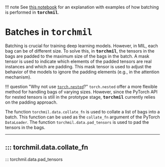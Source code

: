 !!! note
    See [this notebook](../../examples/data_representation.ipynb) for an explanation with examples of how batching is performed in <tt><b>torchmil</b></tt>.

# Batches in <tt><b>torchmil</b></tt>

Batching is crucial for training deep learning models. However, in MIL, each bag can be of different size. To solve this, in <tt><b>torchmil</b></tt>, the tensors in the bags are padded to the maximum size of the bags in the batch. A mask tensor is used to indicate which elements of the padded tensors are real instances and which are padding. This mask tensor is used to adjust the behavior of the models to ignore the padding elements (e.g., in the attention mechanism). 

!!! question "Why not use [`torch.nested`](https://pytorch.org/docs/stable/nested.html)?"
    `torch.nested` offer a more flexible method for handling bags of varying sizes. However, since the PyTorch API for nested tensors is still in the prototype stage, <tt><b>torchmil</b></tt> currently relies on the padding approach.

The function `torchmil.data.collate_fn` is used to collate a list of bags into a batch. This function can be used as the `collate_fn` argument of the PyTorch `DataLoader`. The function `torchmil.data.pad_tensors` is used to pad the tensors in the bags.

-------------------------
::: torchmil.data.collate_fn
-------------------------
::: torchmil.data.pad_tensors